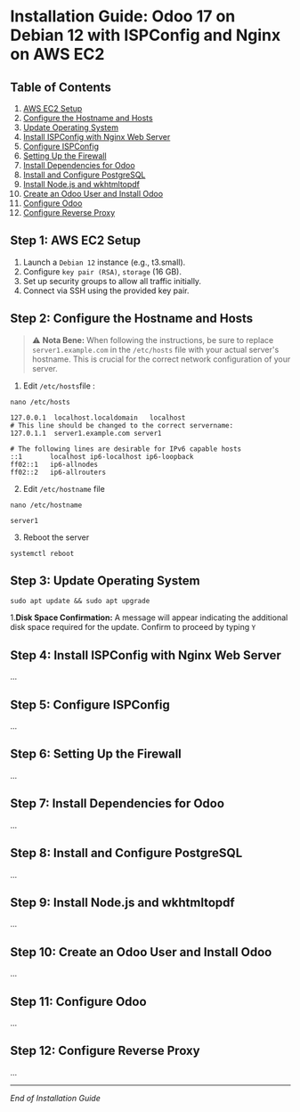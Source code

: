 # Installation Guide: Odoo 17 on Debian 12 with ISPConfig and Nginx on AWS EC2

## Table of Contents
1. [AWS EC2 Setup](#step-1-aws-ec2-setup)
2. [Configure the Hostname and Hosts](#step-2-configure-the-hostname-and-hosts)
3. [Update Operating System](#step-3-update-operating-system)
4. [Install ISPConfig with Nginx Web Server](#step-4-install-ispconfig-with-nginx-web-server)
5. [Configure ISPConfig](#step-5-configure-ispconfig)
6. [Setting Up the Firewall](#step-6-setting-up-the-firewall)
7. [Install Dependencies for Odoo](#step-7-install-dependencies-for-odoo)
8. [Install and Configure PostgreSQL](#step-8-install-and-configure-postgresql)
9. [Install Node.js and wkhtmltopdf](#step-9-install-nodejs-and-wkhtmltopdf)
10. [Create an Odoo User and Install Odoo](#step-10-create-an-odoo-user-and-install-odoo)
11. [Configure Odoo](#step-11-configure-odoo)
12. [Configure Reverse Proxy](#step-12-configure-reverse-proxy)
    
<a name="step-1-aws-ec2-setup"></a>
## Step 1: AWS EC2 Setup
  1. Launch a `Debian 12` instance (e.g., t3.small).
  2. Configure `key pair (RSA)`, `storage` (16 GB).
  3. Set up security groups to allow all traffic initially.
  4. Connect via SSH using the provided key pair.
<a name="step-2-configure-the-hostname-and-hosts"></a>
## Step 2: Configure the Hostname and Hosts
> :warning: **Nota Bene:** When following the instructions, be sure to replace `server1.example.com` in the `/etc/hosts` file with your actual server's hostname. This is crucial for the correct network configuration of your server.

1. Edit `/etc/hosts`file :
```
nano /etc/hosts
```
```
127.0.0.1  localhost.localdomain   localhost
# This line should be changed to the correct servername:
127.0.1.1  server1.example.com server1

# The following lines are desirable for IPv6 capable hosts
::1       localhost ip6-localhost ip6-loopback
ff02::1   ip6-allnodes
ff02::2   ip6-allrouters
```

2. Edit `/etc/hostname` file
```
nano /etc/hostname
```
```
server1
```
3. Reboot the server
```
systemctl reboot
```
<a name="step-3-update-operating-system"></a>
## Step 3: Update Operating System
```
sudo apt update && sudo apt upgrade
```
1.**Disk Space Confirmation:** A message will appear indicating the additional disk space required for the update. Confirm to proceed by typing `Y` 

<a name="step-4-install-ispconfig-with-nginx-web-server"></a>
## Step 4: Install ISPConfig with Nginx Web Server
...
<a name="step-5-configure-ispconfig"></a>
## Step 5: Configure ISPConfig
...
<a name="step-6-setting-up-the-firewall"></a>
## Step 6: Setting Up the Firewall
...
<a name="step-7-install-dependencies-for-odoo"></a>
## Step 7: Install Dependencies for Odoo
...
<a name="step-8-install-and-configure-postgresql"></a>
## Step 8: Install and Configure PostgreSQL
...
<a name="step-9-install-nodejs-and-wkhtmltopdf"></a>
## Step 9: Install Node.js and wkhtmltopdf
...
<a name="step-10-create-an-odoo-user-and-install-odoo"></a>
## Step 10: Create an Odoo User and Install Odoo
...
<a name="step-11-configure-odoo"></a>
## Step 11: Configure Odoo
...
<a name="step-12-configure-reverse-proxy"></a>
## Step 12: Configure Reverse Proxy
...

---

*End of Installation Guide*
